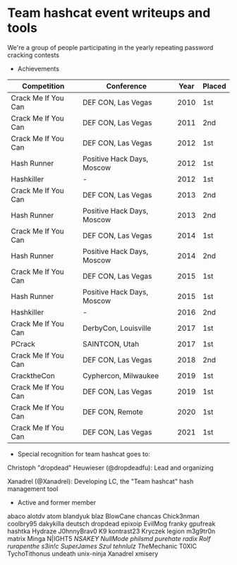 # Team hashcat event writeups and tools

We're a group of people participating in the yearly repeating password cracking contests

* Achievements

| Competition         | Conference                 | Year | Placed |
|---------------------|----------------------------|------|--------|
| Crack Me If You Can | DEF CON, Las Vegas         | 2010 | 1st    |
| Crack Me If You Can | DEF CON, Las Vegas         | 2011 | 2nd    |
| Crack Me If You Can | DEF CON, Las Vegas         | 2012 | 1st    |
| Hash Runner         | Positive Hack Days, Moscow | 2012 | 1st    |
| Hashkiller          | -                          | 2012 | 1st    |
| Crack Me If You Can | DEF CON, Las Vegas         | 2013 | 2nd    |
| Hash Runner         | Positive Hack Days, Moscow | 2013 | 2nd    |
| Crack Me If You Can | DEF CON, Las Vegas         | 2014 | 1st    |
| Hash Runner         | Positive Hack Days, Moscow | 2014 | 2nd    |
| Crack Me If You Can | DEF CON, Las Vegas         | 2015 | 1st    |
| Hash Runner         | Positive Hack Days, Moscow | 2015 | 1st    |
| Hashkiller          | -                          | 2016 | 2nd    |
| Crack Me If You Can | DerbyCon, Louisville       | 2017 | 1st    |
| PCrack              | SAINTCON, Utah             | 2017 | 1st    |
| Crack Me If You Can | DEF CON, Las Vegas         | 2018 | 2nd    |
| CracktheCon         | Cyphercon, Milwaukee       | 2019 | 1st    |
| Crack Me If You Can | DEF CON, Las Vegas         | 2019 | 1st    |
| Crack Me If You Can | DEF CON, Remote            | 2020 | 1st    |
| Crack Me If You Can | DEF CON, Las Vegas         | 2021 | 1st    |

-   Special recognition for team hashcat goes to:

Christoph "dropdead" Heuwieser (@dropdeadfu): Lead and organizing

Xanadrel (@Xanadrel): Developing LC, the "Team hashcat" hash management tool

-   Active and former member

abaco alotdv atom blandyuk blaz BlowCane chancas Chick3nman coolbry95
dakykilla deutsch dropdead epixoip EvilMog franky gpufreak hashtka
Hydraze J0hnnyBrav0 K9 kontrast23 Kryczek legion m3g9tr0n matrix Minga
N|IGHT5 *NSAKEY NullMode philsmd purehate radix Rolf rurapenthe s3in!c
SuperJames Szul tehnlulz The*Mechanic T0XlC TychoTithonus undeath
unix-ninja Xanadrel xmisery
